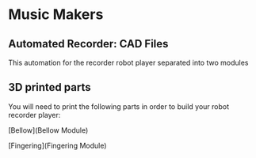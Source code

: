 # Music Makers

## Automated Recorder: CAD Files

This automation for the recorder robot player separated into two modules

## 3D printed parts

You will need to print the following parts in order to build your robot recorder player:

[Bellow](Bellow Module)

[Fingering](Fingering Module)

